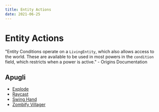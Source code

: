 ```yaml
---
title: Entity Actions
date: 2021-06-25
---
```


# Entity Actions

"Entity Conditions operate on a `LivingEntity`, which also allows access to the world. These are available to be used in most powers in the `condition` field, which restricts when a power is active." - Origins Documentation

## Apugli
* [Explode](explode)
* [Raycast](raycast)
* [Swing Hand](swing_hand)
* [Zombify Villager](zombify_villager)